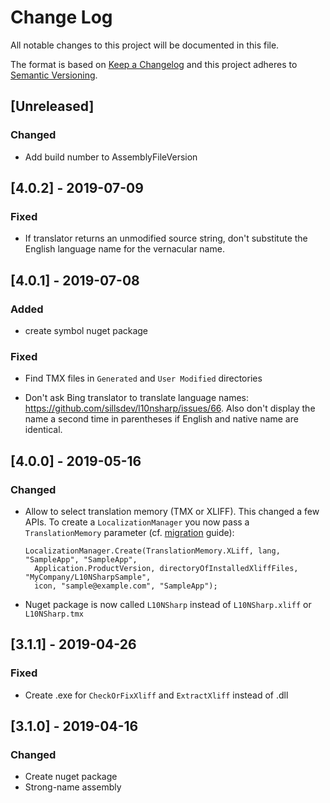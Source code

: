 # Change Log

All notable changes to this project will be documented in this file.

The format is based on [Keep a Changelog](http://keepachangelog.com/)
and this project adheres to [Semantic Versioning](http://semver.org/).

<!-- Available types of changes:
### Added
### Changed
### Fixed
### Deprecated
### Removed
### Security
-->

## [Unreleased]

### Changed

- Add build number to AssemblyFileVersion

## [4.0.2] - 2019-07-09

### Fixed

- If translator returns an unmodified source string, don't substitute the English language name for the vernacular name.

## [4.0.1] - 2019-07-08

### Added

- create symbol nuget package

### Fixed

- Find TMX files in `Generated` and `User Modified` directories

- Don't ask Bing translator to translate language names: https://github.com/sillsdev/l10nsharp/issues/66.
  Also don't display the name a second time in parentheses if English and native name are identical.

## [4.0.0] - 2019-05-16

### Changed

- Allow to select translation memory (TMX or XLIFF). This changed a few APIs.
  To create a `LocalizationManager` you now pass a `TranslationMemory` parameter
  (cf. [migration](https://github.com/sillsdev/l10nsharp/wiki/Migration) guide):

      LocalizationManager.Create(TranslationMemory.XLiff, lang, "SampleApp", "SampleApp",
        Application.ProductVersion, directoryOfInstalledXliffFiles, "MyCompany/L10NSharpSample",
        icon, "sample@example.com", "SampleApp");

- Nuget package is now called `L10NSharp` instead of `L10NSharp.xliff` or `L10NSharp.tmx`

## [3.1.1] - 2019-04-26

### Fixed

- Create .exe for `CheckOrFixXliff` and `ExtractXliff` instead of .dll

## [3.1.0] - 2019-04-16

### Changed

- Create nuget package
- Strong-name assembly
